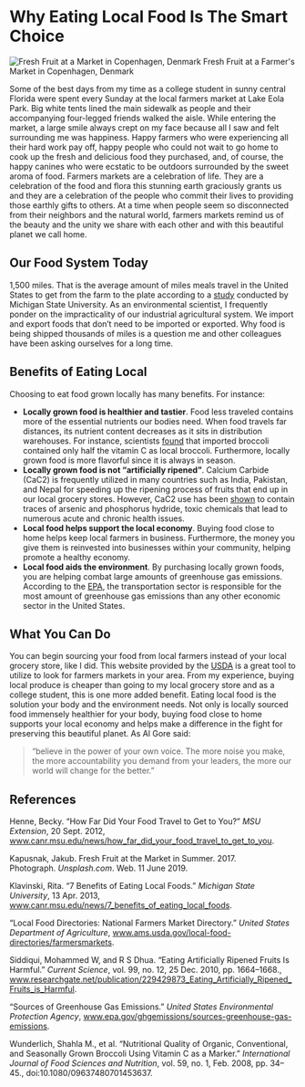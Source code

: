 # Why Eating Local Food Is The Smart Choice 

![Fresh Fruit at a Market in Copenhagen, Denmark](https://github.com/LanceElyot/veggiewagon/blob/master/Images/Joffey%20Farmers%20Market%20Photo.jpg?raw=true)
Fresh Fruit at a Farmer's Market in Copenhagen, Denmark 

Some of the best days from my time as a college student in sunny central Florida were spent every Sunday at the local farmers market at Lake Eola Park. Big white tents lined the main sidewalk as people and their accompanying four-legged friends walked the aisle. While entering the market, a large smile always crept on my face because all I saw and felt surrounding me was happiness. Happy farmers who were experiencing all their hard work pay off, happy people who could not wait to go home to cook up the fresh and delicious food they purchased, and, of course, the happy canines who were ecstatic to be outdoors surrounded by the sweet aroma of food. Farmers markets are a celebration of life. They are a celebration of the food and flora this stunning earth graciously grants us and they are a celebration of the people who commit their lives to providing those earthly gifts to others. At a time when people seem so disconnected from their neighbors and the natural world, farmers markets remind us of the beauty and the unity we share with each other and with this beautiful planet we call home. 

## Our Food System Today

1,500 miles. That is the average amount of miles meals travel in the United States to get from the farm to the plate according to a [study](https://www.canr.msu.edu/news/how_far_did_your_food_travel_to_get_to_you) conducted by Michigan State University. As an environmental scientist, I frequently ponder on the impracticality of our industrial agricultural system. We import and export foods that don’t need to be imported or exported. Why food is being shipped thousands of miles is a question me and other colleagues have been asking ourselves for a long time. 

## Benefits of Eating Local 

Choosing to eat food grown locally has many benefits. For instance: 
* **Locally grown food is healthier and tastier**. Food less traveled contains more of the essential nutrients our bodies need. When food travels far distances, its nutrient content decreases as it sits in distribution warehouses. For instance, scientists [found](https://www.ncbi.nlm.nih.gov/pubmed/17852499) that imported broccoli contained only half the vitamin C as local broccoli. Furthermore, locally grown food is more flavorful since it is always in season. 
* **Locally grown food is not “artificially ripened”**. Calcium Carbide (CaC2) is frequently utilized in many countries such as India, Pakistan, and Nepal for speeding up the ripening process of fruits that end up in our local grocery stores. However, CaC2 use has been [shown](https://www.researchgate.net/publication/229429873_Eating_Artificially_Ripened_Fruits_is_Harmful) to contain traces of arsenic and phosphorus hydride, toxic chemicals that lead to numerous acute and chronic health issues.    
* **Local food helps support the local economy**. Buying food close to home helps keep local farmers in business. Furthermore, the money you give them is reinvested into businesses within your community, helping promote a healthy economy. 
* **Local food aids the environment**. By purchasing locally grown foods, you are helping combat large amounts of greenhouse gas emissions. According to the [EPA](https://www.epa.gov/ghgemissions/sources-greenhouse-gas-emissions), the transportation sector is responsible for the most amount of greenhouse gas emissions than any other economic sector in the United States. 

 ## What You Can Do 
 
You can begin sourcing your food from local farmers instead of your local grocery store, like I did. This website provided by the [USDA](https://www.ams.usda.gov/local-food-directories/farmersmarkets) is a great tool to utilize to look for farmers markets in your area. From my experience, buying local produce is cheaper than going to my local grocery store and as a college student, this is one more added benefit. Eating local food is the solution your body and the environment needs. Not only is locally sourced food immensely healthier for your body, buying food close to home supports your local economy and helps make a difference in the fight for preserving this beautiful planet. As Al Gore said: 

>“believe in the power of your own voice. The more noise you make, the more accountability you demand from your leaders, the more our world will change for the better.”   
## References 

Henne, Becky. “How Far Did Your Food Travel to Get to You?” _MSU Extension_, 20 Sept. 2012, www.canr.msu.edu/news/how_far_did_your_food_travel_to_get_to_you.

Kapusnak, Jakub. Fresh Fruit at the Market in Summer. 2017. Photograph. _Unsplash.com_. Web. 11 June 2019. 

Klavinski, Rita. “7 Benefits of Eating Local Foods.” _Michigan State University_, 13 Apr. 2013, www.canr.msu.edu/news/7_benefits_of_eating_local_foods.

“Local Food Directories: National Farmers Market Directory.” _United States Department of Agriculture_, www.ams.usda.gov/local-food-directories/farmersmarkets.

Siddiqui, Mohammed W, and R S Dhua. “Eating Artificially Ripened Fruits Is Harmful.” _Current Science_, vol. 99, no. 12, 25 Dec. 2010, pp. 1664–1668., www.researchgate.net/publication/229429873_Eating_Artificially_Ripened_Fruits_is_Harmful.

“Sources of Greenhouse Gas Emissions.” _United States Environmental Protection Agency_, www.epa.gov/ghgemissions/sources-greenhouse-gas-emissions.

Wunderlich, Shahla M., et al. “Nutritional Quality of Organic, Conventional, and Seasonally Grown Broccoli Using Vitamin C as a Marker.” _International Journal of Food Sciences and Nutrition_, vol. 59, no. 1, Feb. 2008, pp. 34–45., doi:10.1080/09637480701453637.



  

